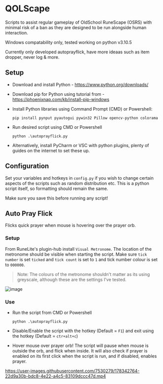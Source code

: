 # QOLScape

Scripts to assist regular gameplay of OldSchool RuneScape (OSRS) with minimal risk of a ban as they are designed to be run alongside human interaction.

Windows compatability only, tested working on python v3.10.5

Currently only developed autoprayflick, have more ideaas such as item dropper, never log & more.

## Setup

- Download and install Python - https://www.python.org/downloads/

- Download pip for Python using tutorial from - https://phoenixnap.com/kb/install-pip-windows

- Install Python libraries using Command Prompt (CMD) or Powershell:

    ```pip install pynput pyautogui pywin32 Pillow opencv-python colorama```

- Run desired script using CMD or Powershell

    `python .\autoprayflick.py`

- Alternatively, install PyCharm or VSC with python plugins, plenty of guides on the internet to set these up.

## Configuration

Set your variables and hotkeys in `config.py` if you wish to change certain aspects of the scripts such as random distribution etc. This is a python script itself, so formatting should remain the same.

Make sure you save this before running any script!


## Auto Pray Flick

Flicks quick prayer when mouse is hovering over the prayer orb. 
### Setup

From RuneLite's plugin-hub install `Visual Metronome`.  The location of the metronome should be visible when starting the script. Make sure `tick number` is set `ticked` and `tick count` is set to `1` and tick number colour is set to `000000`.
 >Note: The colours of the metronome shouldn't matter as its using greyscale, although these are the settings I've tested.

 ![image](https://user-images.githubusercontent.com/7530279/178334449-b69fd3c5-b180-4c03-9879-d779bc8d7562.png)

### Use


- Run the script from CMD or Powershell

    `python .\autoprayflick.py`

- Disable/Enable the script with the hotkey (Default = `F1`) and exit using the hotkey (Default = `ctr+alt+c`)

- Hover mouse over prayer orb! The script will pause when mouse is outside the orb, and flick when inside. It will also check if prayer is enabled on its first click when the script is run, and if disabled, enables prayer.

https://user-images.githubusercontent.com/7530279/178342764-22d9a30b-bdc8-4e22-a4c5-83109dccc47d.mp4
